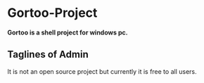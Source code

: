 # Gortoo-Project
**Gortoo is a shell project for windows pc.**

## Taglines of Admin
It is not an open source project but currently it is free to all users.
